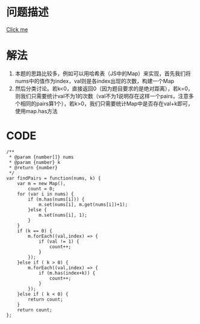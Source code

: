 # 问题描述

[Click me](https://leetcode.com/problems/k-diff-pairs-in-an-array/description/)

# 解法

1. 本题的思路比较多，例如可以用哈希表（JS中的Map）来实现，首先我们将nums中的值作为index，val则是各index出现的次数，构建一个Map
2. 然后分类讨论。若k<0，直接返回0（因为题目要求的是绝对距离），若k=0，则我们只需要统计val不为1的次数（val不为1说明存在这样一个pairs，注意多个相同的pairs算1个），若k>0，我们只需要统计Map中是否存在val+k即可，使用map.has方法

# CODE
```
/**
 * @param {number[]} nums
 * @param {number} k
 * @return {number}
 */
var findPairs = function(nums, k) {
    var m = new Map(),
        count = 0;
    for (var i in nums) {
        if (m.has(nums[i])) {
            m.set(nums[i], m.get(nums[i])+1);
        }else {
            m.set(nums[i], 1);
        }
    }
    if (k == 0) {
        m.forEach((val,index) => {
            if (val != 1) {
                count++;
            }
        });
    }else if ( k > 0) {
        m.forEach((val,index) => {
            if (m.has(index+k)) {
                count++;
            }
        });
    }else if ( k < 0) {
        return count;
    }
    return count;
};
```
